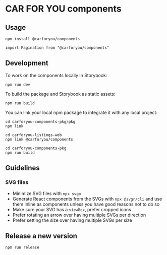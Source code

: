 # CAR FOR YOU components

## Usage
```
npm install @carforyou/components
```

```
import Pagination from "@carforyou/components"
```

## Development
To work on the components locally in Storybook:
```
npm run dev
```

To build the package and Storybook as static assets:
```
npm run build
```

You can link your local npm package to integrate it with any local project:
```
cd carforyou-components-pkg/pkg
npm link

cd carforyou-listings-web
npm link @carforyou/components

cd carforyou-components-pkg
npm run build
```

## Guidelines

### SVG files
* Minimize SVG files with `npx svgo`
* Generate React components from the SVGs with `npx @svgr/cli` and use them inline as components unless you have good reasons not to do so
* Make sure your SVG has a `viewBox`, prefer cropped icons
* Prefer rotating an arrow over having multiple SVGs per direction
* Prefer setting the size over having multiple SVGs per size

## Release a new version
```
npm run release
```
